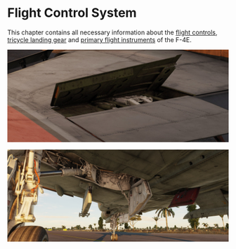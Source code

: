 # Flight Control System

This chapter contains all necessary information about
the [flight controls](./flight_controls.md), [tricycle landing gear](./gear_ground_handling.md)
and [primary flight instruments](./primary_flight_instruments.md) of the F-4E.

![Control Surfaces In-Flight](../../img/ext_f4_flight_controls.jpg)

![Landing Gear In-Flight](../../img/ext_f4_wheel_well.jpg)
